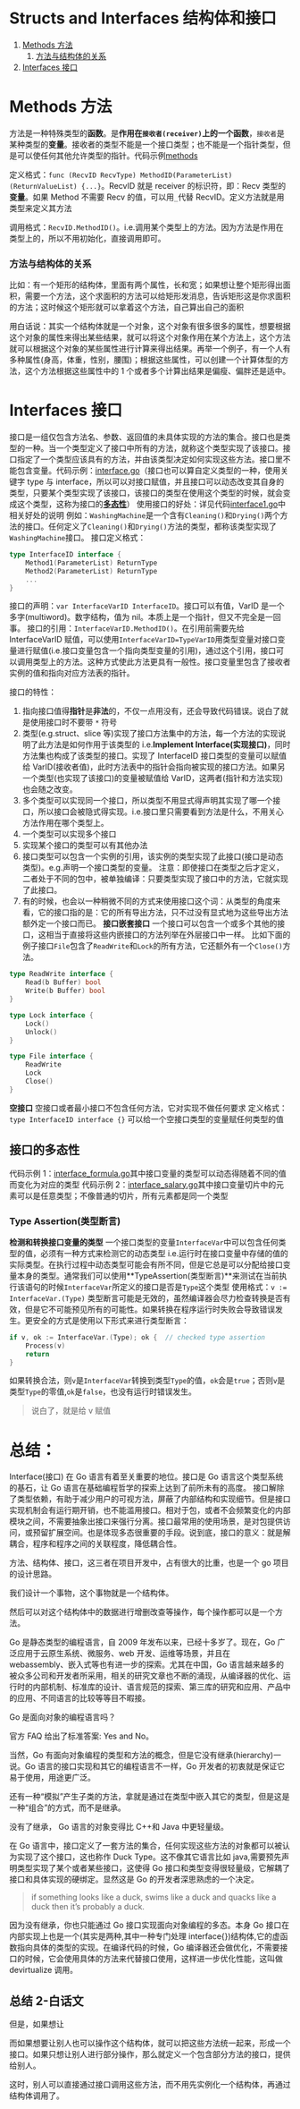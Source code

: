 # Structs and Interfaces 结构体和接口

1. [Methods 方法](#Methods方法)
   1. [方法与结构体的关系](#方法与结构体的关系)
2. [Interfaces 接口](#Interfaces接口)

# Methods 方法

方法是一种特殊类型的**函数**。是**作用在`接收者(receiver)`上的一个函数**，`接收者`是某种类型的**变量**。接收者的类型不能是一个接口类型；也不能是一个指针类型，但是可以使任何其他允许类型的指针。代码示例[methods](./method/method.go)

定义格式：`func (RecvID RecvType) MethodID(ParameterList) (ReturnValueList) {...}`。RecvID 就是 receiver 的标识符，即：Recv 类型的**变量**。如果 Method 不需要 Recv 的值，可以用`_`代替 RecvID。定义方法就是用类型来定义其方法

调用格式：`RecvID.MethodID()`。i.e.调用某个类型上的方法。因为方法是作用在类型上的，所以不用初始化，直接调用即可。

### 方法与结构体的关系

比如：有一个矩形的结构体，里面有两个属性，长和宽；如果想让整个矩形得出面积，需要一个方法，这个求面积的方法可以给矩形发消息，告诉矩形这是你求面积的方法；这时候这个矩形就可以拿着这个方法，自己算出自己的面积

用白话说：其实一个结构体就是一个对象，这个对象有很多很多的属性，想要根据这个对象的属性来得出某些结果，就可以将这个对象作用在某个方法上，这个方法就可以根据这个对象的某些属性进行计算来得出结果。再举一个例子，有一个人有多种属性(身高，体重，性别，腰围)；根据这些属性，可以创建一个计算体型的方法，这个方法根据这些属性中的 1 个或者多个计算出结果是偏瘦、偏胖还是适中。

# Interfaces 接口

接口是一组仅包含方法名、参数、返回值的未具体实现的方法的集合。接口也是类型的一种。当一个类型定义了接口中所有的方法，就称这个类型实现了该接口。接口指定了一个类型应该具有的方法，并由该类型决定如何实现这些方法。接口里不能包含变量。代码示例：[interface.go](./interface/interface.go)（接口也可以算自定义类型的一种，使用关键字 type 与 interface，所以可以对接口赋值，并且接口可以动态改变其自身的类型，只要某个类型实现了该接口，该接口的类型在使用这个类型的时候，就会变成这个类型，这称为接口的[**多态性**](#接口的多态性)）
使用接口的好处：详见代码[interface1.go](./interface/practice/interface_salary.go)中相关好处的说明
例如：`WashingMachine`是一个含有`Cleaning()`和`Drying()`两个方法的接口。任何定义了`Cleaning()`和`Drying()`方法的类型，都称该类型实现了`WashingMachine`接口。
接口定义格式：

```go
type InterfaceID interface {
	Method1(ParameterList) ReturnType
	Method2(ParameterList) ReturnType
	...
}
```

接口的声明：`var InterfaceVarID InterfaceID`。接口可以有值，VarID 是一个多字(multiword)。数字结构，值为 nil。本质上是一个指针，但又不完全是一回事。
接口的引用：`InterfaceVarID.MethodID()`。在引用前需要先给 InterfaceVarID 赋值，可以使用`InterfaceVarID=TypeVarID`用类型变量对接口变量进行赋值(i.e.接口变量包含一个指向类型变量的引用)，通过这个引用，接口可以调用类型上的方法。这种方式使此方法更具有一般性。接口变量里包含了接收者实例的值和指向对应方法表的指针。

接口的特性：

1. 指向接口值得**指针**是**非法**的，不仅一点用没有，还会导致代码错误。说白了就是使用接口时不要带 `*` 符号
2. 类型(e.g.struct、slice 等)实现了接口方法集中的方法，每一个方法的实现说明了此方法是如何作用于该类型的 i.e.**Implement Interface(实现接口)**，同时方法集也构成了该类型的接口。实现了 InterfaceID 接口类型的变量可以赋值给 VarID(接收者值)，此时方法表中的指针会指向被实现的接口方法。如果另一个类型(也实现了该接口)的变量被赋值给 VarID，这两者(指针和方法实现)也会随之改变。
3. 多个类型可以实现同一个接口，所以类型不用显式得声明其实现了哪一个接口，所以接口会被隐式得实现。i.e.接口里只需要看到方法是什么，不用关心方法作用在哪个类型上。
4. 一个类型可以实现多个接口
5. 实现某个接口的类型可以有其他办法
6. 接口类型可以包含一个实例的引用，该实例的类型实现了此接口(接口是动态类型)。e.g.声明一个接口类型的变量。
   注意：即使接口在类型之后才定义，二者处于不同的包中，被单独编译：只要类型实现了接口中的方法，它就实现了此接口。
7. 有的时候，也会以一种稍微不同的方式来使用接口这个词：从类型的角度来看，它的接口指的是：它的所有导出方法，只不过没有显式地为这些导出方法额外定一个接口而已。
   **接口嵌套接口**
   一个接口可以包含一个或多个其他的接口，这相当于直接将这些内嵌接口的方法列举在外层接口中一样。
   比如下面的例子接口`File`包含了`ReadWrite`和`Lock`的所有方法，它还额外有一个`Close()`方法。

```go
type ReadWrite interface {
    Read(b Buffer) bool
    Write(b Buffer) bool
}

type Lock interface {
    Lock()
    Unlock()
}

type File interface {
    ReadWrite
    Lock
    Close()
}
```

**空接口**
空接口或者最小接口不包含任何方法，它对实现不做任何要求
定义格式：`type InterfaceID interface {}`
可以给一个空接口类型的变量赋任何类型的值

## 接口的多态性

代码示例 1：[interface_formula.go](/7.structs_and_interfaces/interface/practice/interface_formula.go)其中接口变量的类型可以动态得随着不同的值而变化为对应的类型
代码示例 2：[interface_salary.go](/7.structs_and_interfaces/interface/practice/interface_salary.go)其中接口变量切片中的元素可以是任意类型；不像普通的切片，所有元素都是同一个类型

### Type Assertion(类型断言)

**检测和转换接口变量的类型**
一个接口类型的变量`InterfaceVar`中可以包含任何类型的值，必须有一种方式来检测它的动态类型 i.e.运行时在接口变量中存储的值的实际类型。在执行过程中动态类型可能会有所不同，但是它总是可以分配给接口变量本身的类型。通常我们可以使用**TypeAssertion(类型断言)**来测试在当前执行该语句的时候`InterfaceVar`所定义的接口是否是`Type`这个类型
使用格式：`v := InterfaceVar.(Type)`
类型断言可能是无效的，虽然编译器会尽力检查转换是否有效，但是它不可能预见所有的可能性。如果转换在程序运行时失败会导致错误发生。更安全的方式是使用以下形式来进行类型断言：

```go
if v, ok := InterfaceVar.(Type); ok {  // checked type assertion
    Process(v)
    return
}
```

如果转换合法，则`v`是`InterfaceVar`转换到类型`Type`的值，`ok`会是`true`；否则`v`是类型`Type`的零值,`ok`是`false`，也没有运行时错误发生。

> 说白了，就是给 v 赋值

# 总结：

Interface(接口) 在 Go 语言有着至关重要的地位。接口是 Go 语言这个类型系统的基石，让 Go 语言在基础编程哲学的探索上达到了前所未有的高度。
接口解除了类型依赖，有助于减少用户的可视方法，屏蔽了内部结构和实现细节。但是接口实现机制会有运行期开销，也不能滥用接口。相对于包，或者不会频繁变化的内部模块之间，不需要抽象出接口来强行分离。接口最常用的使用场景，是对包提供访问，或预留扩展空间。也是体现多态很重要的手段。说到底，接口的意义：就是解耦合，程序和程序之间的关联程度，降低耦合性。

方法、结构体、接口，这三者在项目开发中，占有很大的比重，也是一个 go 项目的设计思路。

我们设计一个事物，这个事物就是一个结构体。

然后可以对这个结构体中的数据进行增删改查等操作，每个操作都可以是一个方法。

Go 是静态类型的编程语言，自 2009 年发布以来，已经十多岁了。现在，Go 广泛应用于云原生系统、微服务、web 开发、运维等场景，并且在 webassembly、嵌入式等也有进一步的探索。尤其在中国，Go 语言越来越多的被众多公司和开发者所采用，相关的研究文章也不断的涌现，从编译器的优化、运行时的内部机制、标准库的设计、语言规范的探索、第三库的研究和应用、产品中的应用、不同语言的比较等等目不暇接。

Go 是面向对象的编程语言吗？

官方 FAQ 给出了标准答案: Yes and No。

当然，Go 有面向对象编程的类型和方法的概念，但是它没有继承(hierarchy)一说。Go 语言的接口实现和其它的编程语言不一样，Go 开发者的初衷就是保证它易于使用，用途更广泛。

还有一种“模拟”产生子类的方法，拿就是通过在类型中嵌入其它的类型，但是这是一种“组合”的方式，而不是继承。

没有了继承， Go 语言的对象变得比 C++和 Java 中更轻量级。

在 Go 语言中，接口定义了一套方法的集合，任何实现这些方法的对象都可以被认为实现了这个接口，这也称作 Duck Type。这不像其它语言比如 java,需要预先声明类型实现了某个或者某些接口，这使得 Go 接口和类型变得很轻量级，它解耦了接口和具体实现的硬绑定。显然这是 Go 的开发者深思熟虑的一个决定。

> if something looks like a duck, swims like a duck and quacks like a duck then it’s probably a duck.

因为没有继承，你也只能通过 Go 接口实现面向对象编程的多态。本身 Go 接口在内部实现上也是一个(其实是两种,其中一种专门处理 interface{})结构体,它的虚函数指向具体的类型的实现。在编译代码的时候，Go 编译器还会做优化，不需要接口的时候，它会使用具体的方法来代替接口使用，这样进一步优化性能，这叫做 devirtualize 调用。

## 总结 2-白话文

但是，如果想让

而如果想要让别人也可以操作这个结构体，就可以把这些方法统一起来，形成一个接口。如果只想让别人进行部分操作，那么就定义一个包含部分方法的接口，提供给别人。

这时，别人可以直接通过接口调用这些方法，而不用先实例化一个结构体，再通过结构体调用了。
